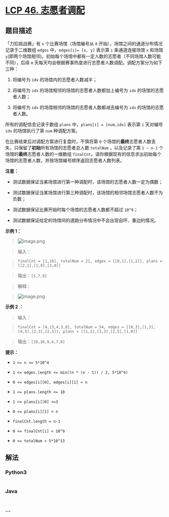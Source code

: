 # [LCP 46. 志愿者调配](https://leetcode.cn/problems/05ZEDJ)

## 题目描述

<!-- 这里写题目描述 -->

「力扣挑战赛」有 `n` 个比赛场馆（场馆编号从 `0` 开始），场馆之间的通道分布情况记录于二维数组 `edges` 中，`edges[i]= [x, y]` 表示第 `i` 条通道连接场馆 `x` 和场馆 `y`(即两个场馆相邻)。初始每个场馆中都有一定人数的志愿者（不同场馆人数可能不同），后续 `m` 天每天均会根据赛事热度进行志愿者人数调配。调配方案分为如下三种：

1. 将编号为 `idx` 的场馆内的志愿者人数减半；

2. 将编号为 `idx` 的场馆相邻的场馆的志愿者人数都加上编号为 `idx` 的场馆的志愿者人数；

3. 将编号为 `idx` 的场馆相邻的场馆的志愿者人数都减去编号为 `idx` 的场馆的志愿者人数。

所有的调配信息记录于数组 `plans` 中，`plans[i] = [num,idx]` 表示第 `i` 天对编号 `idx` 的场馆执行了第 `num` 种调配方案。

在比赛结束后对调配方案进行复盘时，不慎将第 `0` 个场馆的**最终**志愿者人数丢失，只保留了**初始**所有场馆的志愿者总人数 `totalNum` ，以及记录了第 `1 ~ n-1` 个场馆的**最终**志愿者人数的一维数组 `finalCnt`。请你根据现有的信息求出初始每个场馆的志愿者人数，并按场馆编号顺序返回志愿者人数列表。

**注意：**

-   测试数据保证当某场馆进行第一种调配时，该场馆的志愿者人数一定为偶数；

-   测试数据保证当某场馆进行第三种调配时，该场馆的相邻场馆志愿者人数不为负数；

-   测试数据保证比赛开始时每个场馆的志愿者人数都不超过 `10^9`；

-   测试数据保证给定的场馆间的道路分布情况中不会出现自环、重边的情况。

**示例 1：**

> ![image.png](https://fastly.jsdelivr.net/gh/doocs/leetcode@main/lcp/LCP%2046.%20%E5%BF%97%E6%84%BF%E8%80%85%E8%B0%83%E9%85%8D/images/1630061228-gnZsOz-image.png)

> 输入：

> `finalCnt = [1,16], totalNum = 21, edges = [[0,1],[1,2]], plans = [[2,1],[1,0],[3,0]]`

>

> 输出：`[5,7,9]`

>

> 解释：

> ![image.png](https://fastly.jsdelivr.net/gh/doocs/leetcode@main/lcp/LCP%2046.%20%E5%BF%97%E6%84%BF%E8%80%85%E8%B0%83%E9%85%8D/images/1630061300-WuVkeF-image.png)

**示例 2 ：**

> 输入：

> `finalCnt = [4,13,4,3,8], totalNum = 54, edges = [[0,3],[1,3],[4,3],[2,3],[2,5]], plans = [[1,1],[3,3],[2,5],[1,0]]`

>

> 输出：`[10,16,9,4,7,8]`

**提示：**

-   `2 <= n <= 5*10^4`

-   `1 <= edges.length <= min((n * (n - 1)) / 2, 5*10^4)`

-   `0 <= edges[i][0], edges[i][1] < n`

-   `1 <= plans.length <= 10`

-   `1 <= plans[i][0] <=3`

-   `0 <= plans[i][1] < n`

-   `finalCnt.length = n-1`

-   `0 <= finalCnt[i] < 10^9`

-   `0 <= totalNum < 5*10^13`

## 解法

<!-- 这里可写通用的实现逻辑 -->

<!-- tabs:start -->

### **Python3**

<!-- 这里可写当前语言的特殊实现逻辑 -->

```python


```

### **Java**

<!-- 这里可写当前语言的特殊实现逻辑 -->

```java


```

### **...**

```


```

<!-- tabs:end -->
